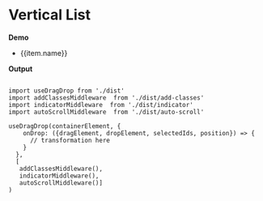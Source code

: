 # Vertical List 

<script setup>
import { ref, shallowRef, triggerRef, watch, watchEffect, reactive, customRef, onMounted, toRef, computed, defineComponent } from 'vue'
import data from './MOCK_DATA_1000.json'
import './styles.css'

import useDragDrop from './src'
import addClassesMiddleware  from './src/add-classes'
import indicatorMiddleware  from './src/indicator'
import autoScrollMiddleware  from './src/auto-scroll'
import dragImageMiddleware  from './src/drag-image'
import { reorderItems }  from './src/utils'


const items = ref(data)
const container = ref(null)

onMounted(() => {
  useDragDrop(container.value, {
  dropPositionFn: ({ dragElement, dropElement }) => 'around' ,
  onDrop: ({dragElement, dropElement, selectedElements, position}) => {
      const index = parseInt(dropElement.getAttribute('data-index'))
      const selectedItems = selectedElements.map((e) => items.value.find(item => item.id === e.getAttribute('data-id')))
      if (position === 'after'){
        items.value = reorderItems(items.value, selectedItems, index + 1)
      } else if (position === 'before'){
        items.value = reorderItems(items.value, selectedItems, index)
      }
  }},[addClassesMiddleware(), indicatorMiddleware(), autoScrollMiddleware(), dragImageMiddleware({minElements: 0})])
})
</script>

**Demo**

<div ref='container' style='overflow: scroll; max-height: 400px; padding-right: 10px;'>
  <ul style="margin: 0">
      <li v-for='(item, index) in items' :key='item.id' :data-id='item.id' :data-index='index'  style='margin: 0;'>
        <span  >{{item.name}} </span>
    </li>
  </ul>
</div>

**Output**

```js{4}

import useDragDrop from './dist'
import addClassesMiddleware  from './dist/add-classes'
import indicatorMiddleware  from './dist/indicator'
import autoScrollMiddleware  from './dist/auto-scroll'

useDragDrop(containerElement, {
    onDrop: ({dragElement, dropElement, selectedIds, position}) => {
      // transformation here
    }
  },
  [ 
   addClassesMiddleware(),
   indicatorMiddleware(), 
   autoScrollMiddleware()]
)

```
